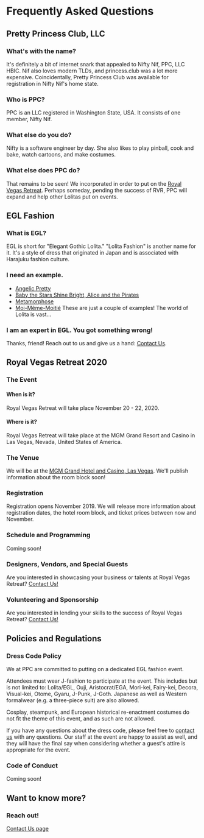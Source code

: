 Frequently Asked Questions
==========================

Pretty Princess Club, LLC
-------------------------

### What's with the name?

It's definitely a bit of internet snark that appealed to Nifty Nif, PPC, LLC HBIC. Nif also loves modern TLDs, and princess.club was a lot more expensive. Coincidentally, Pretty Princess Club was available for registration in Nifty Nif's home state.

### Who is PPC?

PPC is an LLC registered in Washington State, USA. It consists of one member, Nifty Nif.

### What else do you do?

Nifty is a software engineer by day. She also likes to play pinball, cook and bake, watch cartoons, and make costumes.

### What else does PPC do?

That remains to be seen! We incorporated in order to put on the [Royal Vegas Retreat](./vegas.html). Perhaps someday, pending the success of RVR, PPC will expand and help other Lolitas put on events.

EGL Fashion
-----------

### What is EGL?

EGL is short for "Elegant Gothic Lolita." "Lolita Fashion" is another name for it. It's a style of dress that originated in Japan and is associated with Harajuku fashion culture.

### I need an example.

*   [Angelic Pretty](http://www.angelicpretty.com/)
*   [Baby the Stars Shine Bright, Alice and the Pirates](http://www.babyssb.co.jp/)
*   [Metamorphose](http://metamorphose.gr.jp)
*   [Moi-Même-Moitié](https://moi-meme-moitie.com/) These are just a couple of examples! The world of Lolita is vast...

### I am an expert in EGL. You got something wrong!

Thanks, friend! Reach out to us and give us a hand: [Contact Us](./contact.html).

Royal Vegas Retreat 2020
------------------------

### The Event

#### When is it?

Royal Vegas Retreat will take place November 20 - 22, 2020.

#### Where is it?

Royal Vegas Retreat will take place at the MGM Grand Resort and Casino in Las Vegas, Nevada, United States of America.

### The Venue

We will be at the [MGM Grand Hotel and Casino, Las Vegas](https://www.mgmgrand.com). We'll publish information about the room block soon!

### Registration

Registration opens November 2019.  We will release more information about registration dates, the hotel room block, and ticket prices between now and November.

### Schedule and Programming

Coming soon!

### Designers, Vendors, and Special Guests

Are you interested in showcasing your business or talents at Royal Vegas Retreat? [Contact Us!](./contact.html)

### Volunteering and Sponsorship

Are you interested in lending your skills to the success of Royal Vegas Retreat? [Contact Us!](./contact.html)



Policies and Regulations
------------------------

### Dress Code Policy

We at PPC are committed to putting on a dedicated EGL fashion event.

Attendees must wear J-fashion to participate at the event.  This includes but is not limited to: Lolita/EGL, Ouji, Aristocrat/EGA, Mori-kei, Fairy-kei, Decora, Visual-kei, Otome, Gyaru, J-Punk, J-Goth.  Japanese as well as Western formalwear (e.g. a three-piece suit) are also allowed.

Cosplay, steampunk, and European historical re-enactment costumes do not fit the theme of this event, and as such are not allowed.

If you have any questions about the dress code, please feel free to [contact us](./contact.html) with any questions.  Our staff at the event are happy to assist as well, and they will have the final say when considering whether a guest's attire is appropriate for the event.

### Code of Conduct

Coming soon!

Want to know more?
------------------

### Reach out!

[Contact Us page](./contact.html)